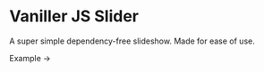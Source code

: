 # Vaniller JS Slider

A super simple dependency-free slideshow. Made for ease of use.

Example ->


